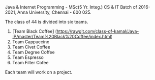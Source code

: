 Java & Internet Programming - MSc(5 Yr. Integ.) CS & IT Batch of 2016-2021, Anna University, Chennai - 600 025. 

The class of 44 is divided into six teams.

1. [Team Black Coffee] (https://rawgit.com/class-of-kamal/Java-IP/master/Team%20Black%20Coffee/index.html)
2. Team Cappuccino
3. Team Civet Coffee
4. Team Degree Coffee
5. Team Espresso
6. Team Filter Cofee

Each team will work on a project.
